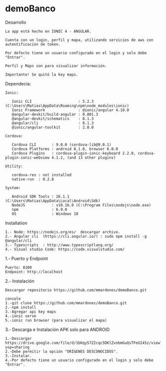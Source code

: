 # demoBanco

Desarrollo

	La app está hecho en IONIC 4 - ANGULAR.

	Cuenta con un login, perfil y mapa, utilizando servicios de aws con autentificación de token.
	
	Por defecto tiene un usuario configurado en el login y solo debe "Entrar".
	
	Perfil y Maps son para visualizar información.

	Importante! Se quitó la key maps.

Dependecia:
	
	Ionic:

	   Ionic CLI                     : 5.2.3 (C:\Users\Matias\AppData\Roaming\npm\node_modules\ionic)
	   Ionic Framework               : @ionic/angular 4.10.0
	   @angular-devkit/build-angular : 0.801.3
	   @angular-devkit/schematics    : 8.1.3
	   @angular/cli                  : 8.1.3
	   @ionic/angular-toolkit        : 2.0.0

	Cordova:

	   Cordova CLI       : 9.0.0 (cordova-lib@9.0.1)
	   Cordova Platforms : android 8.1.0, browser 6.0.0
	   Cordova Plugins   : cordova-plugin-ionic-keyboard 2.2.0, cordova-plugin-ionic-webview 4.1.2, (and 13 other plugins)

	Utility:

	   cordova-res : not installed
	   native-run  : 0.2.8

	System:

	   Android SDK Tools : 26.1.1 (C:\Users\Matias\AppData\Local\Android\Sdk)
	   NodeJS            : v10.16.0 (C:\Program Files\nodejs\node.exe)
	   npm               : 6.9.0
	   OS                : Windows 10
	

Installation

	1.- Node: https://nodejs.org/es/  descargar archivo.
  	2.- Angular cli  (https://cli.angular.io/) : sudo npm install -g @angular/cli
  	3.- Typescripts  : http://www.typescriptlang.org/
  	4.- Visual studio Code: https://code.visualstudio.com/


1.- Puerto y Endpoint

	Puerto: 8100 
	Endpoint: http://localhost

2.- Instalación

	Descargar repositorio https://github.com/mmardones/demoBanco.git
	
  	console
  	1.-git clone https://github.com/mmardones/demoBanco.git
  	2.-npm install
	3.-Agregar api key maps
  	4.-ionic serve
  	5.-ionic run browser (para visualizar el mapa)
	
3.- Descarga e Instalación APK solo para ANDROID
	
	1.-Descargar https://drive.google.com/file/d/1bKqyS7Z2cqc5DKlZvnbmGuQsTFeGI45z/view?usp=sharing
	2.-Debe permitir la opción "ORÍGENES DESCONOCIDOS".
	3.-Instalar.
	4.-Por defecto tiene un usuario configurado en el login y solo debe "Entrar".
